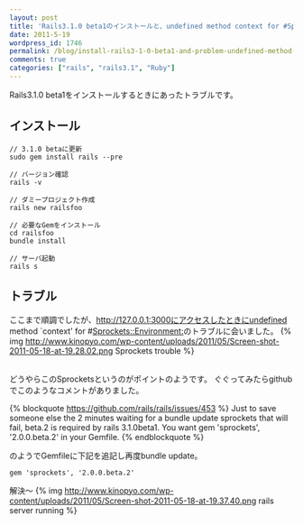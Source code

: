 ```yaml
---
layout: post
title: 'Rails3.1.0 beta1のインストールと、undefined method context for #Sprockets::Environment:のトラブル'
date: 2011-5-19
wordpress_id: 1746
permalink: /blog/install-rails3-1-0-beta1-and-problem-undefined-method-context-for-sprockets
comments: true
categories: ["rails", "rails3.1", "Ruby"]
---
```

Rails3.1.0 beta1をインストールするときにあったトラブルです。

## インストール

```
// 3.1.0 betaに更新
sudo gem install rails --pre

// バージョン確認
rails -v

// ダミープロジェクト作成
rails new railsfoo

// 必要なGemをインストール
cd railsfoo
bundle install

// サーバ起動
rails s

```

## トラブル
ここまで順調でしたが、http://127.0.0.1:3000にアクセスしたときにundefined method `context' for #<Sprockets::Environment:>のトラブルに会いました。
{% img http://www.kinopyo.com/wp-content/uploads/2011/05/Screen-shot-2011-05-18-at-19.28.02.png Sprockets trouble %}

<br/>
どうやらこのSprocketsというのがポイントのようです。
ぐぐってみたらgithubでこのようなコメントがありました。

{% blockquote https://github.com/rails/rails/issues/453 %}
Just to save someone else the 2 minutes waiting for a bundle update sprockets that will fail, beta.2 is required by rails 3.1.0beta1. You want gem 'sprockets', '2.0.0.beta.2' in your Gemfile.
{% endblockquote %}

のようでGemfileに下記を追記し再度bundle update。

```
gem 'sprockets', '2.0.0.beta.2'

```

解決〜
{% img http://www.kinopyo.com/wp-content/uploads/2011/05/Screen-shot-2011-05-18-at-19.37.40.png rails server running %}
